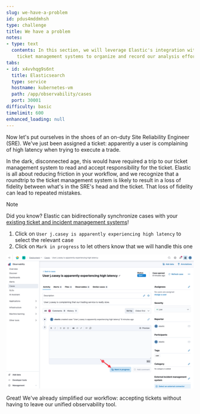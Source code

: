 ```yaml
---
slug: we-have-a-problem
id: pdus4mddmhsh
type: challenge
title: We have a problem
notes:
- type: text
  contents: In this section, we will leverage Elastic's integration with external
    ticket management systems to organize and record our analysis efforts
tabs:
- id: x4vvhqg9s6nt
  title: Elasticsearch
  type: service
  hostname: kubernetes-vm
  path: /app/observability/cases
  port: 30001
difficulty: basic
timelimit: 600
enhanced_loading: null
---
```


Now let's put ourselves in the shoes of an on-duty Site Reliability Engineer (SRE). We've just been assigned a ticket: apparently a user is complaining of high latency when trying to execute a trade.

In the dark, disconnected age, this would have required a trip to our ticket management system to read and accept responsibility for the ticket. Elastic is all about reducing friction in your workflow, and we recognize that a roundtrip to the ticket management system is likely to result in a loss of fidelity between what's in the SRE's head and the ticket. That loss of fidelity can lead to repeated mistakes.

> [!NOTE]
> Did you know? Elastic can bidirectionally synchronize cases with your [existing ticket and incident management systems](https://www.elastic.co/guide/en/kibana/current/action-types.html)!

1. Click on `User j.casey is apparently experiencing high latency` to select the relevant case
2. Click on `Mark in progress` to let others know that we will handle this one

![cases.png](../assets/cases.png)

Great! We've already simplified our workflow: accepting tickets without having to leave our unified observability tool.